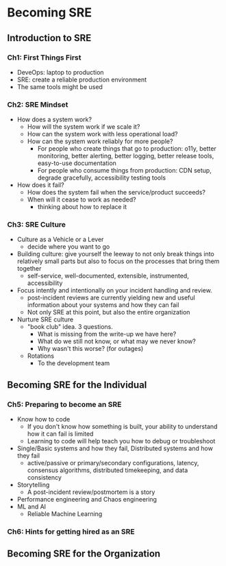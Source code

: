 # Becoming SRE

## Introduction to SRE

### Ch1: First Things First

- DeveOps: laptop to production
- SRE: create a reliable production environment
- The same tools might be used

### Ch2: SRE Mindset

- How does a system work?
  - How will the system work if we scale it?
  - How can the system work with less operational load?
  - How can the system work reliably for more people?
    - For people who create things that go to production: o11y, better monitoring, better alerting, better logging, better release tools, easy-to-use documentation
    - For people who consume things from production: CDN setup, degrade gracefully, accessibility testing tools
- How does it fail?
  - How does the system fail when the service/product succeeds?
  - When will it cease to work as needed?
    - thinking about how to replace it

### Ch3: SRE Culture

- Culture as a Vehicle or a Lever
  - decide where you want to go
- Building culture: give yourself the leeway to not only break things into relatively small parts but also to focus on the processes that bring them together
  - self-service, well-documented, extensible, instrumented, accessibility
- Focus intently and intentionally on your incident handling and review.
  - post-incident reviews are currently yielding new and useful information about your systems and how they can fail
  - Not only SRE at this point, but also the entire organization
- Nurture SRE culture
  - "book club" idea. 3 questions.
    - What is missing from the write-up we have here?
    - What do we still not know, or what may we never know?
    - Why wasn't this worse? (for outages)
  - Rotations
    - To the development team

## Becoming SRE for the Individual

### Ch5: Preparing to become an SRE

- Know how to code
  - If you don't know how something is built, your ability to understand how it can fail is limited
  - Learning to code will help teach you how to debug or troubleshoot
- Single/Basic systems and how they fail, Distributed systems and how they fail
  - active/passive or primary/secondary configurations, latency, consensus algorithms, distributed timekeeping, and data consistency
- Storytelling
  - A post-incident review/postmortem is a story
- Performance engineering and Chaos engineering
- ML and AI
  - Reliable Machine Learning

### Ch6: Hints for getting hired as an SRE

## Becoming SRE for the Organization